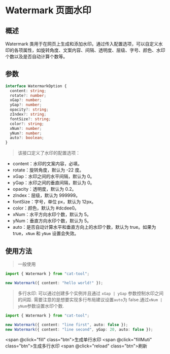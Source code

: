 # Watermark 页面水印

## 概述

Watermark 类用于在网页上生成和添加水印。通过传入配置选项，可以自定义水印的各项属性，如旋转角度、文案内容、间隔、透明度、层级、字号、颜色、水印个数以及是否自动计算个数等。

## 参数

```typescript
interface WatermarkOption {
  content: string;
  rotate?: number;
  xGap?: number;
  yGap?: number;
  opacity?: string;
  zIndex?: string;
  fontSize?: string;
  color?: string;
  xNum?: number;
  yNum?: number;
  auto?: boolean;
}
```

> 该接口定义了水印的配置选项：

- content：水印的文案内容，必填。
- rotate：旋转角度，默认为 -22 度。
- xGap：水印之间的水平间隔，默认为 0。
- yGap：水印之间的垂直间隔，默认为 0。
- opacity：透明度，默认为 0.2。
- zIndex：层级，默认为 999999。
- fontSize：字号，单位 px，默认为 12px。
- color：颜色，默认为 #dcdee0。
- xNum：水平方向水印个数，默认为 5。
- yNum：垂直方向水印个数，默认为 5。
- auto：是否自动计算水平和垂直方向上的水印个数，默认为 true。如果为 true，`xNum` 和 `yNum` 设置会失效。

## 使用方法

> 一般使用

```typescript
import { Watermark } from "cat-tool";

new Watermark({ content: "hello world!" });
```

> 多行水印: 可以通过创建多个实例并且通过 `xGap | yGap` 参数控制水印之间的间距.
> 需要注意的是想要实现多行布局建议设置`auto`为 false.通过`xNum | yNum`参数设置水印个数.

```typescript
import { Watermark } from "cat-tool";

new Watermark({ content: "line first", auto: false });
new Watermark({ content: "line second", yGap: 20, auto: false });
```

<span @click="fill" class="btn">生成单行水印</span>
<span @click="fillMuti" class="btn">生成多行水印</span>
<span @click="reload" class="btn">刷新</span>

<style scoped>
.btn {
  padding: 8px 20px;
  font-size: 16px;
  border-radius: 6px;
  border: 1px solid #dcdfe6;
  background-color: #409eff;
  color: #fff;
  cursor: pointer;
  margin-right: 10px;
  display: inline-block;
}
.btn:hover {
  background-color: #66b1ff;
}
</style>
<script setup>
import { onMounted } from 'vue'
let fill = null
let fillMuti = null
let reload = null
onMounted(() => {
  import('../../../es/index.js').then((module) => {
    let {Watermark} = module
    fill = ()=> {
      new Watermark({ content: "hello world!" });
    }
    fillMuti = ()=> {
      new Watermark({ content: "line first", auto: false });
      new Watermark({ content: "line second", yGap: 20, auto: false });
    }
    reload = ()=> location.reload()
  })
})
</script>
